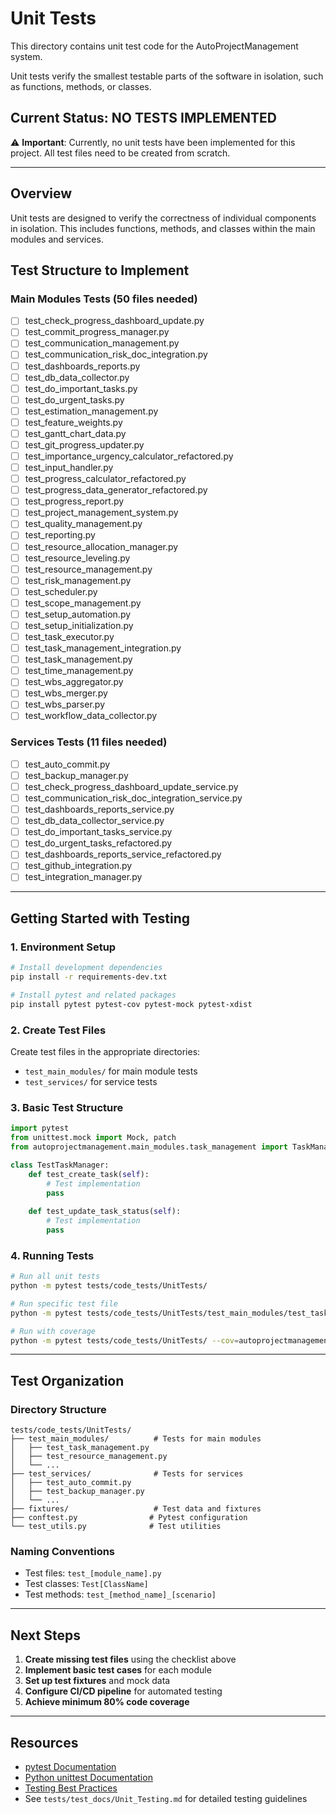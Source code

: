 # Unit Tests

This directory contains unit test code for the AutoProjectManagement system.

Unit tests verify the smallest testable parts of the software in isolation, such as functions, methods, or classes.

## Current Status: **NO TESTS IMPLEMENTED**

⚠️ **Important**: Currently, no unit tests have been implemented for this project. All test files need to be created from scratch.

---

## Overview

Unit tests are designed to verify the correctness of individual components in isolation. This includes functions, methods, and classes within the main modules and services.

## Test Structure to Implement

### Main Modules Tests (50 files needed)
- [ ] test_check_progress_dashboard_update.py
- [ ] test_commit_progress_manager.py
- [ ] test_communication_management.py
- [ ] test_communication_risk_doc_integration.py
- [ ] test_dashboards_reports.py
- [ ] test_db_data_collector.py
- [ ] test_do_important_tasks.py
- [ ] test_do_urgent_tasks.py
- [ ] test_estimation_management.py
- [ ] test_feature_weights.py
- [ ] test_gantt_chart_data.py
- [ ] test_git_progress_updater.py
- [ ] test_importance_urgency_calculator_refactored.py
- [ ] test_input_handler.py
- [ ] test_progress_calculator_refactored.py
- [ ] test_progress_data_generator_refactored.py
- [ ] test_progress_report.py
- [ ] test_project_management_system.py
- [ ] test_quality_management.py
- [ ] test_reporting.py
- [ ] test_resource_allocation_manager.py
- [ ] test_resource_leveling.py
- [ ] test_resource_management.py
- [ ] test_risk_management.py
- [ ] test_scheduler.py
- [ ] test_scope_management.py
- [ ] test_setup_automation.py
- [ ] test_setup_initialization.py
- [ ] test_task_executor.py
- [ ] test_task_management_integration.py
- [ ] test_task_management.py
- [ ] test_time_management.py
- [ ] test_wbs_aggregator.py
- [ ] test_wbs_merger.py
- [ ] test_wbs_parser.py
- [ ] test_workflow_data_collector.py

### Services Tests (11 files needed)
- [ ] test_auto_commit.py
- [ ] test_backup_manager.py
- [ ] test_check_progress_dashboard_update_service.py
- [ ] test_communication_risk_doc_integration_service.py
- [ ] test_dashboards_reports_service.py
- [ ] test_db_data_collector_service.py
- [ ] test_do_important_tasks_service.py
- [ ] test_do_urgent_tasks_refactored.py
- [ ] test_dashboards_reports_service_refactored.py
- [ ] test_github_integration.py
- [ ] test_integration_manager.py

---

## Getting Started with Testing

### 1. Environment Setup
```bash
# Install development dependencies
pip install -r requirements-dev.txt

# Install pytest and related packages
pip install pytest pytest-cov pytest-mock pytest-xdist
```

### 2. Create Test Files
Create test files in the appropriate directories:
- `test_main_modules/` for main module tests
- `test_services/` for service tests

### 3. Basic Test Structure
```python
import pytest
from unittest.mock import Mock, patch
from autoprojectmanagement.main_modules.task_management import TaskManager

class TestTaskManager:
    def test_create_task(self):
        # Test implementation
        pass
    
    def test_update_task_status(self):
        # Test implementation
        pass
```

### 4. Running Tests
```bash
# Run all unit tests
python -m pytest tests/code_tests/UnitTests/

# Run specific test file
python -m pytest tests/code_tests/UnitTests/test_main_modules/test_task_management.py

# Run with coverage
python -m pytest tests/code_tests/UnitTests/ --cov=autoprojectmanagement --cov-report=html
```

---

## Test Organization

### Directory Structure
```
tests/code_tests/UnitTests/
├── test_main_modules/          # Tests for main modules
│   ├── test_task_management.py
│   ├── test_resource_management.py
│   └── ...
├── test_services/              # Tests for services
│   ├── test_auto_commit.py
│   ├── test_backup_manager.py
│   └── ...
├── fixtures/                   # Test data and fixtures
├── conftest.py                # Pytest configuration
└── test_utils.py              # Test utilities
```

### Naming Conventions
- Test files: `test_[module_name].py`
- Test classes: `Test[ClassName]`
- Test methods: `test_[method_name]_[scenario]`

---

## Next Steps

1. **Create missing test files** using the checklist above
2. **Implement basic test cases** for each module
3. **Set up test fixtures** and mock data
4. **Configure CI/CD pipeline** for automated testing
5. **Achieve minimum 80% code coverage**

---

## Resources

- [pytest Documentation](https://docs.pytest.org/)
- [Python unittest Documentation](https://docs.python.org/3/library/unittest.html)
- [Testing Best Practices](https://realpython.com/python-testing/)
- See `tests/test_docs/Unit_Testing.md` for detailed testing guidelines
